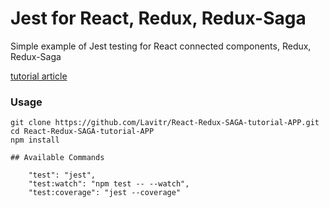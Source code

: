 # Jest for React, Redux, Redux-Saga

Simple example of Jest testing for React connected components, Redux, Redux-Saga

  [tutorial article](https://medium.com/@lavitr01051977/jest-test-example-8a434db44e33)


### Usage

```
git clone https://github.com/Lavitr/React-Redux-SAGA-tutorial-APP.git
cd React-Redux-SAGA-tutorial-APP
npm install

## Available Commands

    "test": "jest",
    "test:watch": "npm test -- --watch", 
    "test:coverage": "jest --coverage"

